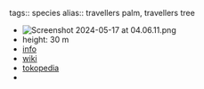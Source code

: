 tags:: species
alias:: travellers palm, travellers tree

- ![Screenshot 2024-05-17 at 04.06.11.png](https://peach-geographical-bat-397.mypinata.cloud/ipfs/QmNLwNTrjD3Ek5B7vCeqSNNgPX85yv4wC2BCinbepgjbLK)
- height: 30 m
- [info](http://www.plantsofasia.com/index/ravenala/0-118)
- [wiki](https://en.wikipedia.org/wiki/Ravenala_madagascariensis)
- [tokopedia](https://www.tokopedia.com/plantismeid/tanaman-hias-ravenala-madagascariensis-travelers-palm-tree?extParam=ivf%3Dfalse)
-